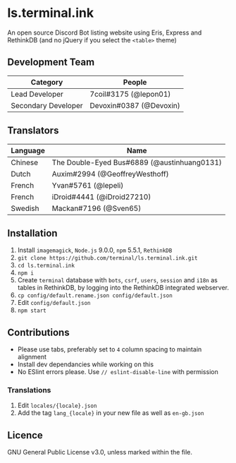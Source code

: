 # ls.terminal.ink
An open source Discord Bot listing website using Eris, Express and RethinkDB (and no jQuery if you select the `<table>` theme)

## Development Team
Category            | People
------------------- | --------------------------
Lead Developer      | 7coil#3175 (@lepon01)
Secondary Developer | Devoxin#0387 (@Devoxin)

## Translators
Language | Name
-------- | ----------------
Chinese  | The Double-Eyed Bus#6889 (@austinhuang0131)
Dutch    | Auxim#2994 (@GeoffreyWesthoff)
French   | Yvan#5761 (@lepeli)
French   | iDroid#4441 (@iDroid27210)
Swedish  | Mackan#7196 (@Sven65)

## Installation
1. Install `imagemagick`, `Node.js` 9.0.0, `npm` 5.5.1, `RethinkDB`
1. `git clone https://github.com/terminal/ls.terminal.ink.git`
1. `cd ls.terminal.ink`
1. `npm i`
1. Create `terminal` database with `bots`, `csrf`, `users`, `session` and `i18n` as tables in RethinkDB, by logging into the RethinkDB integrated webserver.
1. `cp config/default.rename.json config/default.json`
1. Edit `config/default.json`
1. `npm start`

## Contributions
- Please use tabs, preferably set to `4` column spacing to maintain alignment
- Install dev dependancies while working on this
- No ESlint errors please. Use `// eslint-disable-line` with permission

### Translations

1. Edit `locales/{locale}.json`
1. Add the tag `lang_{locale}` in your new file as well as `en-gb.json`

## Licence

GNU General Public License v3.0, unless marked within the file.
